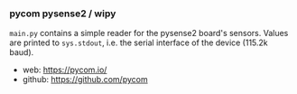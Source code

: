### pycom pysense2 / wipy
`main.py` contains a simple reader for the pysense2 board's sensors. Values are printed to `sys.stdout`, i.e. the serial interface of the device (115.2k baud).

- web: https://pycom.io/
- github: https://github.com/pycom
